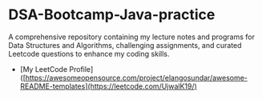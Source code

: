 # DSA-Bootcamp-Java-practice
A comprehensive repository containing my lecture notes and programs for Data Structures and Algorithms, challenging assignments, and curated Leetcode questions to enhance my coding skills.
 - [My LeetCode Profile]([https://awesomeopensource.com/project/elangosundar/awesome-README-templates](https://leetcode.com/UjwalK19/)
